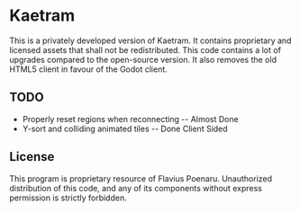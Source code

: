 # Kaetram

This is a privately developed version of Kaetram. It contains proprietary and licensed assets that shall not be redistributed. This code contains a lot of upgrades compared to the open-source version. It also removes the old HTML5 client in favour of the Godot client.

## TODO

- Properly reset regions when reconnecting -- Almost Done
- Y-sort and colliding animated tiles -- Done Client Sided

## License

This program is proprietary resource of Flavius Poenaru. Unauthorized distribution of this code, and any of its components without express permission is strictly forbidden.

